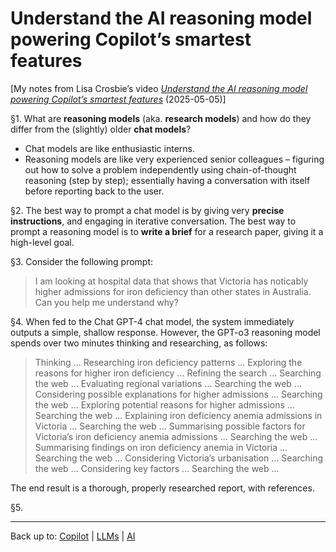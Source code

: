 # Understand the AI reasoning model powering Copilot’s smartest features

\[My notes from Lisa Crosbie’s video *[Understand the AI reasoning model powering Copilot’s smartest features](https://www.youtube.com/watch?v=h0bbBDLWlGU)* (2025-05-05)\]

§1. What are **reasoning models** (aka. **research models**) and how do they differ from the (slightly) older **chat models**?
- Chat models are like enthusiastic interns.
- Reasoning models are like very experienced senior colleagues – figuring out how to solve a problem independently using chain-of-thought reasoning (step by step); essentially having a conversation with itself before reporting back to the user.

§2. The best way to prompt a chat model is by giving very **precise instructions**, and engaging in iterative conversation. The best way to prompt a reasoning model is to **write a brief** for a research paper, giving it a high-level goal.

§3. Consider the following prompt:

> I am looking at hospital data that shows that Victoria has noticably higher admissions for iron deficiency than other states in Australia. Can you help me understand why?

§4. When fed to the Chat GPT-4 chat model, the system immediately outputs a simple, shallow response. However, the GPT-o3 reasoning model spends over two minutes thinking and researching, as follows:

> Thinking ...
> Researching iron deficiency patterns ...
> Exploring the reasons for higher iron deficiency ...
> Refining the search ...
> Searching the web ...
> Evaluating regional variations ...
> Searching the web ...
> Considering possible explanations for higher admissions ...
> Searching the web ...
> Exploring potential reasons for higher admissions ...
> Searching the web ...
> Explaining iron deficiency anemia admissions in Victoria ...
> Searching the web ...
> Summarising possible factors for Victoria’s iron deficiency anemia admissions ...
> Searching the web ...
> Summarising findings on iron deficiency anemia in Victoria ...
> Searching the web ...
> Considering Victoria’s urbanisation ...
> Searching the web ...
> Considering key factors ...
> Searching the web ...

The end result is a thorough, properly researched report, with references.

§5. 



----

Back up to: [Copilot](index.md) | [LLMs](../index.md) | [AI](../../index.md)
